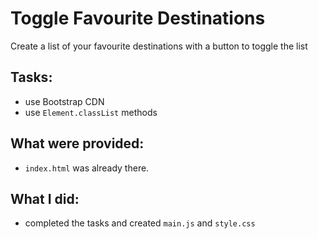 # Toggle Favourite Destinations

Create a list of your favourite destinations with a button to toggle the list

## Tasks:

- use Bootstrap CDN
- use `Element.classList` methods

## What were provided:

- `index.html` was already there.

## What I did:

- completed the tasks and created `main.js` and `style.css`
